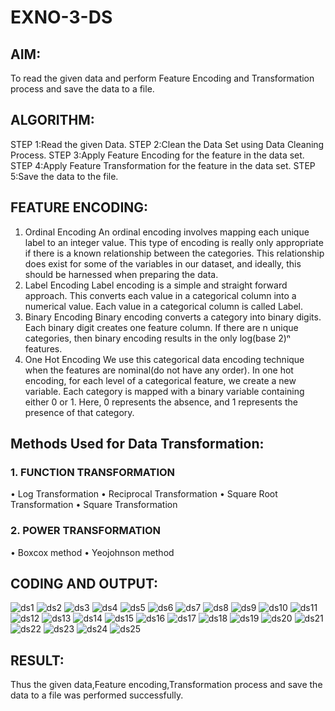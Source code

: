 # EXNO-3-DS

## AIM:
To read the given data and perform Feature Encoding and Transformation process and save the data to a file.

## ALGORITHM:
STEP 1:Read the given Data.
STEP 2:Clean the Data Set using Data Cleaning Process.
STEP 3:Apply Feature Encoding for the feature in the data set.
STEP 4:Apply Feature Transformation for the feature in the data set.
STEP 5:Save the data to the file.

## FEATURE ENCODING:
1. Ordinal Encoding
An ordinal encoding involves mapping each unique label to an integer value. This type of encoding is really only appropriate if there is a known relationship between the categories. This relationship does exist for some of the variables in our dataset, and ideally, this should be harnessed when preparing the data.
2. Label Encoding
Label encoding is a simple and straight forward approach. This converts each value in a categorical column into a numerical value. Each value in a categorical column is called Label.
3. Binary Encoding
Binary encoding converts a category into binary digits. Each binary digit creates one feature column. If there are n unique categories, then binary encoding results in the only log(base 2)ⁿ features.
4. One Hot Encoding
We use this categorical data encoding technique when the features are nominal(do not have any order). In one hot encoding, for each level of a categorical feature, we create a new variable. Each category is mapped with a binary variable containing either 0 or 1. Here, 0 represents the absence, and 1 represents the presence of that category.

## Methods Used for Data Transformation:
  ### 1. FUNCTION TRANSFORMATION
• Log Transformation
• Reciprocal Transformation
• Square Root Transformation
• Square Transformation
  ### 2. POWER TRANSFORMATION
• Boxcox method
• Yeojohnson method

## CODING AND OUTPUT:
![ds1](https://github.com/user-attachments/assets/7a8748d7-5ee3-40da-a57f-6966683b1f33)
![ds2](https://github.com/user-attachments/assets/c62bbf2e-3883-4ff3-9623-1f4de92ed0ee)
![ds3](https://github.com/user-attachments/assets/3ebbbc96-4c66-4544-94da-88017d0fc22c)
![ds4](https://github.com/user-attachments/assets/579ada6a-0359-43eb-b428-ae7f9867c82d)
![ds5](https://github.com/user-attachments/assets/30161c6a-39f1-457d-9ab6-93cb8240cf1f)
![ds6](https://github.com/user-attachments/assets/9386072d-ed2a-49c7-bc2d-d6dd7ecab7bd)
![ds7](https://github.com/user-attachments/assets/abb98c61-cf91-465b-a8e3-26e49eb60a4e)
![ds8](https://github.com/user-attachments/assets/387a160e-f234-42c2-b331-3c3033724600)
![ds9](https://github.com/user-attachments/assets/7ea14a08-2b6a-45b0-8bdf-1e1f7f38aa31)
![ds10](https://github.com/user-attachments/assets/e252dacf-e7c0-448f-8068-4c0c4a459ad1)
![ds11](https://github.com/user-attachments/assets/be5dfa40-0fb2-48c1-a846-d0de1e851238)
![ds12](https://github.com/user-attachments/assets/11e6c05d-17a7-49ed-a41f-30fc4f8ff74c)
![ds13](https://github.com/user-attachments/assets/3ea2ae7c-5a3f-4185-b401-3b231b23fff0)
![ds14](https://github.com/user-attachments/assets/3341dc2a-8806-41da-b795-2dc5f49b8182)
![ds15](https://github.com/user-attachments/assets/2faf3849-4e85-403c-a832-a692a56380fb)
![ds16](https://github.com/user-attachments/assets/1fd12cb5-9adc-489c-af27-76eb83752031)
![ds17](https://github.com/user-attachments/assets/2f9fd883-389d-42a4-927b-97c676333dca)
![ds18](https://github.com/user-attachments/assets/681927b8-72df-43fb-8287-eb3924a8b0ff)
![ds19](https://github.com/user-attachments/assets/eda57491-e3ac-4749-8652-04b9dd0d0c26)
![ds20](https://github.com/user-attachments/assets/3ed20ba2-f9d0-4fee-bbc8-65f7b3bc6a96)
![ds21](https://github.com/user-attachments/assets/ff41d409-7acc-40d6-bdea-f53312590ae6)
![ds22](https://github.com/user-attachments/assets/d87a8396-9e12-447f-9989-049085f36cce)
![ds23](https://github.com/user-attachments/assets/4af7d9b2-2c26-4501-969c-5b7f0bc4a934)
![ds24](https://github.com/user-attachments/assets/cb196a5e-ca7a-43b6-a885-d6aa155b7161)
![ds25](https://github.com/user-attachments/assets/30de1725-2a6e-4128-b8ac-decb1612849e)


## RESULT:
Thus the given data,Feature encoding,Transformation process and save the data to a file was performed successfully.

       
